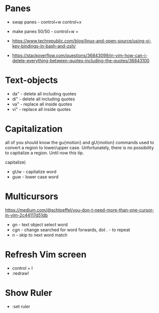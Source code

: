 # Panes

* swap panes - control+w control+x
* make panes 50/50 - control+w =

* https://www.techrepublic.com/blog/linux-and-open-source/using-vi-key-bindings-in-bash-and-zsh/
* https://stackoverflow.com/questions/36843099/in-vim-how-can-i-delete-everything-between-quotes-including-the-quotes/36843100

# Text-objects

* da"  - delete all including quotes
* di"  - delete all including quotes
* va"  - replace all inside quotes
* vi"  - replace all inside quotes

# Capitalization
all of you should know the gu{motion} and gU{motion} commands used to convert a region to lower/upper case. Unfortunately, there is no possibility to capitalize a region. Until now this tip.

capitalize)

* gUw - capitalize word
* guw - lower case word

# Multicursors
https://medium.com/@schtoeffel/you-don-t-need-more-than-one-cursor-in-vim-2c44117d51db

* gn - text object select word
* cgn - change searched for word forwards, dot . - to repeat
* n - skip to next word match

# Refresh Vim screen
* control + l
* :redraw!

# Show Ruler

* :set ruler


